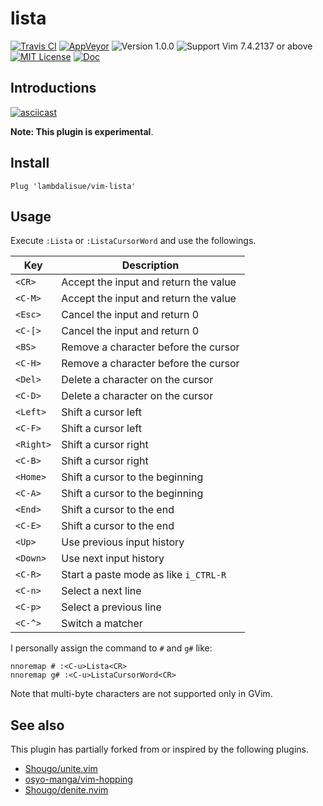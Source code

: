 lista
==============================================================================
[![Travis CI](https://img.shields.io/travis/lambdalisue/vim-lista/master.svg?style=flat-square&label=Travis%20CI)](https://travis-ci.org/lambdalisue/vim-lista)
[![AppVeyor](https://img.shields.io/appveyor/ci/lambdalisue/vim-lista/master.svg?style=flat-square&label=AppVeyor)](https://ci.appveyor.com/project/lambdalisue/vim-lista/branch/master)
![Version 1.0.0](https://img.shields.io/badge/version-1.0.0-yellow.svg?style=flat-square)
![Support Vim 7.4.2137 or above](https://img.shields.io/badge/support-Vim%207.4.2137%20or%20above-yellowgreen.svg?style=flat-square)
[![MIT License](https://img.shields.io/badge/license-MIT-blue.svg?style=flat-square)](LICENSE.md)
[![Doc](https://img.shields.io/badge/doc-%3Ah%20lista-orange.svg?style=flat-square)](doc/lista.txt)


Introductions
-------------------------------------------------------------------------------
[![asciicast](https://asciinema.org/a/86747.png)](https://asciinema.org/a/86747)

**Note: This plugin is experimental**.

Install
-------------------------------------------------------------------------------

```vim
Plug 'lambdalisue/vim-lista'
```

Usage
-------------------------------------------------------------------------------
Execute `:Lista` or `:ListaCursorWord` and use the followings.

Key		| Description
--------------- | ---------------------------------------------------------------
`<CR>`		| Accept the input and return the value
`<C-M>`		| Accept the input and return the value
`<Esc>`		| Cancel the input and return 0
`<C-[>`		| Cancel the input and return 0
`<BS>`		| Remove a character before the cursor
`<C-H>`		| Remove a character before the cursor
`<Del>`		| Delete a character on the cursor
`<C-D>`		| Delete a character on the cursor
`<Left>`	| Shift a cursor left
`<C-F>`		| Shift a cursor left
`<Right>`	| Shift a cursor right
`<C-B>`		| Shift a cursor right
`<Home>`	| Shift a cursor to the beginning
`<C-A>`		| Shift a cursor to the beginning
`<End>`		| Shift a cursor to the end
`<C-E>`		| Shift a cursor to the end
`<Up>`		| Use previous input history
`<Down>`	| Use next input history
`<C-R>`		| Start a paste mode as like `i_CTRL-R`
`<C-n>`		| Select a next line
`<C-p>`		| Select a previous line
`<C-^>`		| Switch a matcher

I personally assign the command to `#` and `g#` like:

```vim
nnoremap # :<C-u>Lista<CR>
nnoremap g# :<C-u>ListaCursorWord<CR>
```

Note that multi-byte characters are not supported only in GVim.

See also
-------------------------------------------------------------------------------
This plugin has partially forked from or inspired by the following plugins.

- [Shougo/unite.vim](https://github.com/Shougo/unite.vim)
- [osyo-manga/vim-hopping](https://github.com/osyo-manga/vim-hopping)
- [Shougo/denite.nvim](https://github.com/Shougo/denite.nvim)
